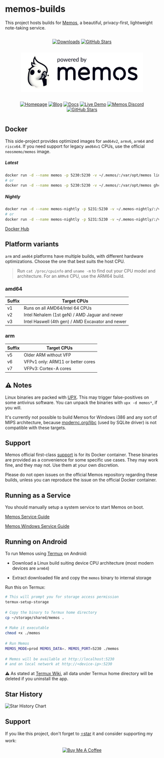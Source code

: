 # memos-builds

This project hosts builds for [Memos](https://github.com/usememos/memos), a beautiful, privacy-first, lightweight note-taking service.

<div align="center" width="100%" style="display: flex; justify-content: center;">
  <p align="center" width="100%">

[![Downloads](https://img.shields.io/github/downloads/lincolnthalles/memos-builds/total?logo=github)](https://github.com/lincolnthalles/memos-builds/releases) [![GitHub Stars](https://img.shields.io/github/stars/lincolnthalles/memos-builds?logo=github)](https://github.com/lincolnthalles/memos-builds)

  </p>
</div>

<p align="center" width="100%">
  <a href="https://www.usememos.com/">
    <picture>
      <source
        media="(prefers-color-scheme: dark)"
        srcset="assets/powered_by_memos_dark.webp"
      />
      <source
        media="(prefers-color-scheme: light)"
        srcset="assets/powered_by_memos.webp"
      />
      <img height="128"
        alt="powered by memos"
        src="assets/powered_by_memos.webp"
      />
    </picture>
  </a>
</p>

<div align="center" width="100%" style="display: flex; justify-content: center;">
  <p align="center" width="100%">

[![Homepage](https://img.shields.io/badge/Home-blue)](https://www.usememos.com) [![Blog](https://img.shields.io/badge/Blog-gray)](https://www.usememos.com/blog) [![Docs](https://img.shields.io/badge/Docs-blue)](https://www.usememos.com/docs) [![Live Demo](https://img.shields.io/badge/Live-Demo-blue)](https://demo.usememos.com/) [![Memos Discord](https://img.shields.io/badge/Discord-chat-5865f2?logo=discord&logoColor=f5f5f5)](https://discord.gg/tfPJa4UmAv) [![GitHub Stars](https://img.shields.io/github/stars/usememos/memos?logo=github)](https://github.com/usememos/memos)

  </p>
</div>

## Docker

This side-project provides optimized images for `amd64v2`, `armv6`, `arm64` and `riscv64`. If you need support for legacy `amd64v1` CPUs, use the official `neosmemo/memos` image.


##### Latest

```sh
docker run -d --name memos -p 5230:5230 -v ~/.memos/:/var/opt/memos lincolnthalles/memos:latest
# or
docker run -d --name memos -p 5230:5230 -v ~/.memos/:/var/opt/memos ghcr.io/lincolnthalles/memos-builds:latest
```

##### Nightly

```sh
docker run -d --name memos-nightly -p 5231:5230 -v ~/.memos-nightly/:/var/opt/memos lincolnthalles/memos:nightly
# or
docker run -d --name memos-nightly -p 5231:5230 -v ~/.memos-nightly/:/var/opt/memos ghcr.io/lincolnthalles/memos-builds:nightly
```

[Docker Hub](https://hub.docker.com/r/lincolnthalles/memos)


## Platform variants

`arm` and `amd64` platforms have multiple builds, with different hardware optimizations. Choose the one that best suits the host CPU.

> Run `cat /proc/cpuinfo` and `uname -m` to find out your CPU model and architecture. For an `ARMv8` CPU, use the ARM64 build.

### amd64

| Suffix | Target CPUs                                       |
| ------ | ------------------------------------------------- |
|   v1   | Runs on all AMD64/Intel 64 CPUs                   |
|   v2   | Intel Nehalem (1st geN) / AMD Jaguar and newer    |
|   v3   | Intel Haswell (4th gen) / AMD Excavator and newer |

### arm

| Suffix | Target CPUs                       |
| ------ | ----------------------------------|
|   v5   | Older ARM without VFP             |
|   v6   | VFPv1 only: ARM11 or better cores |
|   v7   | VFPv3: Cortex-A cores             |

## ⚠ Notes

Linux binaries are packed with [UPX](https://upx.github.io/). This may trigger false-positives on some antivirus software. You can unpack the binaries with `upx -d memos*`, if you will.

It's currently not possible to build Memos for Windows i386 and any sort of MIPS architecture, because [modernc.org/libc](https://pkg.go.dev/modernc.org/sqlite#hdr-Supported_platforms_and_architectures) (used by SQLite driver) is not compatible with these targets.

## Support

Memos official first-class [support](https://github.com/usememos/memos/issues) is for its Docker container.
These binaries are provided as a convenience for some specific use cases. They may work fine, and they may not. Use them at your own discretion.

Please do not open issues on the official Memos repository regarding these builds, unless you can reproduce the issue on the official Docker container.

## Running as a Service

You should manually setup a system service to start Memos on boot.

[Memos Service Guide](docs/service.md)

[Memos Windows Service Guide](docs/windows-service.md)

## Running on Android
To run Memos using [Termux](https://play.google.com/store/apps/details?id=com.termux) on Android:

- Download a Linux build suiting device CPU architecture (most modern devices are `arm64`)

- Extract downloaded file and copy the `memos` binary to internal storage

Run this on Termux:

```sh
# This will prompt you for storage access permission
termux-setup-storage

# Copy the binary to Termux home directory
cp ~/storage/shared/memos .

# Make it executable
chmod +x ./memos

# Run Memos
MEMOS_MODE=prod MEMOS_DATA=. MEMOS_PORT=5230 ./memos

# Memos will be available at http://localhost:5230
# and on local network at http://<device-ip>:5230
```

⚠ As stated at [Termux Wiki](https://wiki.termux.com/wiki/Internal_and_external_storage), all data under Termux home directory will be deleted if you uninstall the app.

## Star History

<picture>
  <source
    media="(prefers-color-scheme: dark)"
    srcset="
      https://api.star-history.com/svg?repos=lincolnthalles/memos-builds&type=Date&theme=dark
    "
  />
  <source
    media="(prefers-color-scheme: light)"
    srcset="
      https://api.star-history.com/svg?repos=lincolnthalles/memos-builds&type=Date
    "
  />
  <img
    alt="Star History Chart"
    src="https://api.star-history.com/svg?repos=lincolnthalles/memos-builds&type=Date"
  />
</picture>

## Support

If you like this project, don't forget to [⭐star](https://github.com/lincolnthalles/memos-builds) it and consider supporting my work:

<p align="center" width="100%">

  <a href="https://www.buymeacoffee.com/lincolnthalles">
    <img src="https://www.buymeacoffee.com/assets/img/custom_images/orange_img.png" alt="Buy Me A Coffee" />
  </a>
</p>
